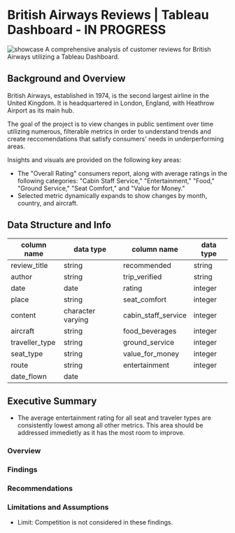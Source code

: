 # British Airways Reviews | Tableau Dashboard - IN PROGRESS
![showcase](https://github.com/user-attachments/assets/04bbc344-f620-4a7e-9dd8-e367f73d5fe7)
A comprehensive analysis of customer reviews for British Airways utilizing a Tableau Dashboard.
## Background and Overview
British Airways, established in 1974, is the second largest airline in the United Kingdom. It is headquartered in London, England, with Heathrow Airport as its main hub. 

The goal of the project is to view changes in public sentiment over time utilizing numerous, filterable metrics in order to understand trends and create reccomendations that satisfy consumers' needs in underperforming areas.  

Insights and visuals are provided on the following key areas:
- The "Overall Rating" consumers report, along with average ratings in the following categories: "Cabin Staff Service," "Entertainment," "Food," "Ground Service," "Seat Comfort," and "Value for Money." 
- Selected metric dynamically expands to show changes by month, country, and aircraft. 


## Data Structure and Info
|   column name       |     data type     |     column name     | data type           |   
|  -------------------| ------------------| ------------------- |---------------------|           
|   review_title      |    string         |       recommended   |       string        |
|       author        |       string      |     trip_verified   |    string           |
|     date            |     date          |     rating          |     integer         |
|    place            |     string        |      seat_comfort   |      integer        |     
|     content         |character varying  | cabin_staff_service |  integer            |    
|   aircraft          |     string        | food_beverages      | integer             |
| traveller_type      |       string      |  ground_service     | integer             |
|     seat_type       |       string      | value_for_money     | integer             |
|     route           |       string      | entertainment       | integer             |
| date_flown          |        date       |
## Executive Summary
- The average entertainment rating for all seat and traveler types are consistently lowest among all other metrics. This area should be addressed immedietly as it has the most room to improve.    
### Overview
### Findings
### Recommendations
### Limitations and Assumptions
- Limit: Competition is not considered in these findings.

